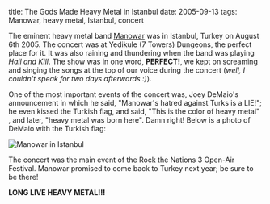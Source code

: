 title: The Gods Made Heavy Metal in Istanbul
date: 2005-09-13
tags: Manowar, heavy metal, Istanbul, concert

The eminent heavy metal band [Manowar](http://www.manowar.com/) was in Istanbul, Turkey on August 6th 2005.
The concert was at Yedikule (7 Towers) Dungeons, the perfect place for it.
It was also raining and thundering when the band was playing *Hail and Kill*.
The show was in one word, **PERFECT!**, we kept on screaming and singing the songs at the top of our voice during the concert (*well, I couldn't speak for two days afterwards :)*).

One of the most important events of the concert was, Joey DeMaio's announcement in which he said, "Manowar's hatred against Turks is a LIE!"; he even kissed the Turkish flag, and said, "This is the color of heavy metal" , and later, "heavy metal was born here".
Damn right! Below is a photo of DeMaio with the Turkish flag:

![Manowar in Istanbul](/static/images/manowar_istanbul.jpg)

The concert was the main event of the Rock the Nations 3 Open-Air Festival.
Manowar promised to come back to Turkey next year; be sure to be there!

**LONG LIVE HEAVY METAL!!!**